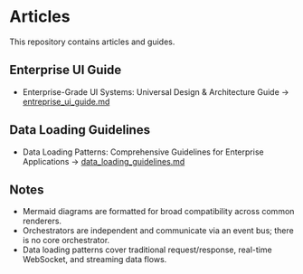# Articles

This repository contains articles and guides.

## Enterprise UI Guide
- Enterprise-Grade UI Systems: Universal Design & Architecture Guide → [entreprise_ui_guide.md](./entreprise_ui_guide.md)

## Data Loading Guidelines
- Data Loading Patterns: Comprehensive Guidelines for Enterprise Applications → [data_loading_guidelines.md](./data_loading_guidelines.md)

## Notes
- Mermaid diagrams are formatted for broad compatibility across common renderers.
- Orchestrators are independent and communicate via an event bus; there is no core orchestrator.
- Data loading patterns cover traditional request/response, real-time WebSocket, and streaming data flows.